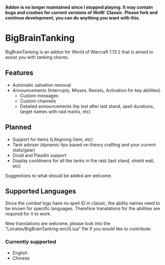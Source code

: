 **Addon is no longer maintained since I stopped playing. It may contain bugs and crashes for current versions of WoW: Classic. Please fork and continue development, you can do anything you want with this.**

# BigBrainTanking
BigBrainTanking is an addon for World of Warcraft 1.13.2 that is aimed to assist you with tanking chores.

## Features
* Automatic salvation removal
* Announcements (Interrupts, Misses, Resists, Activation for key abilities)
  * Custom messages
  * Custom channels
  * Detailed announcements (hp lost after last stand, spell durations, target names with raid marks, etc)

## Planned
* Support for items (Lifegiving Gem, etc)
* Tank adviser (dynamic tips based on theory crafting and your current stats/gear)
* Druid and Paladin support
* Display cooldowns for all the tanks in the raid (last stand, shield wall, etc)

Suggestions to what should be added are welcome.

## Supported Languages
Since the combat logs have no spell ID in classic, the ability names need to be known for specific languages. Therefore translations for the abilities are required for it to work.

New translations are welcome, please look into the "Locales/BigBrainTanking-enUS.lua" file if you would like to contribute.

### Currently supported
* English
* Chinese
